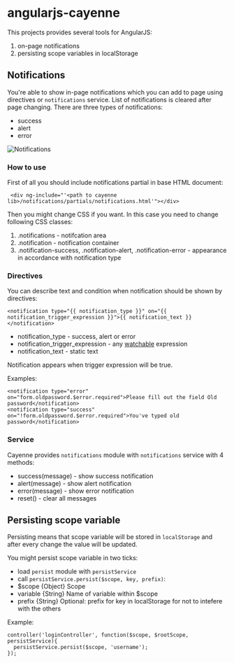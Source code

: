 # angularjs-cayenne

This projects provides several tools for AngularJS:

1. on-page notifications
2. persisting scope variables in localStorage

## Notifications

You're able to show in-page notifications which you can add to page using directives or `notifications` service. 
List of notifications is cleared after page changing. There are three types of notifications:
 
 * success
 * alert
 * error

![Notifications](https://lh5.googleusercontent.com/-PR4hhG4yyYI/US5odDqWfAI/AAAAAAAAAZw/ijEgDTsq_Dc/s720/notifications.png)

### How to use

First of all you should include notifications partial in base HTML document:

     <div ng-include="'<path to cayenne lib>/notifications/partials/notifications.html'"></div>
     
Then you might change CSS if you want. In this case you need to change following CSS classes:
    
 1. .notifications - notifcation area
 2. .notification - notification container
 3. .notification-success, 
    .notification-alert, 
    .notification-error - appearance in accordance with notification type

### Directives

You can describe text and condition when notification should be shown by directives:

    <notification type="{{ notification_type }}" on="{{ notification_trigger_expression }}">{{ notification_text }}</notification>
    
 * notification_type - success, alert or error
 * notification_trigger_expression - any [watchable](http://docs.angularjs.org/api/ng.$rootScope.Scope#$watch) expression
 * notification_text - static text

Notification appears when trigger expression will be true.

Examples:

    <notification type="error" on="form.oldpassword.$error.required">Please fill out the field Old password</notification>
    <notification type="success" on="!form.oldpassword.$error.required">You've typed old password</notification>

### Service

Cayenne provides `notifications` module with `notifications` service with 4 methods:

 * success(message) - show success notification
 * alert(message) - show alert notification
 * error(message) - show error notification
 * reset() - clear all messages

## Persisting scope variable

Persisting means that scope variable will be stored in `localStorage` and after every change the value will be updated.

You might persist scope variable in two ticks:

 * load `persist` module with `persistService`
 * call `persistService.persist($scope, key, prefix)`:
  * $scope {Object} Scope
  * variable {String} Name of variable within $scope
  * prefix {String} Optional: prefix for key in localStorage for not to intefere with the others


Example:
    
    controller('loginController', function($scope, $rootScope, persistService){
      persistService.persist($scope, 'username');
    });









